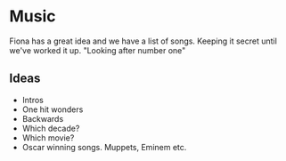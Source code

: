 Music
=====

Fiona has a great idea and we have a list of songs. Keeping it secret until we've worked it up.
"Looking after number one"


Ideas
-----
* Intros
* One hit wonders
* Backwards
* Which decade?
* Which movie?
* Oscar winning songs. Muppets, Eminem etc.
